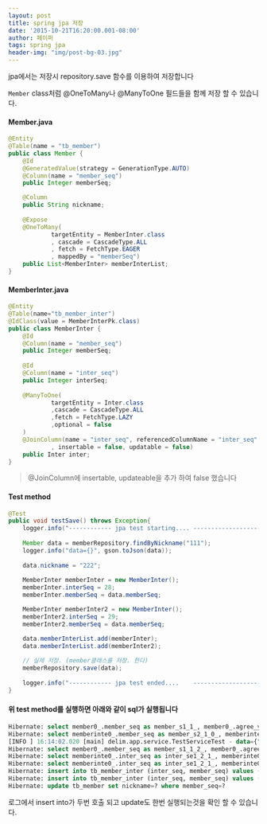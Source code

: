 ```yaml
---
layout: post
title: spring jpa 저장
date: '2015-10-21T16:20:00.001-08:00'
author: 페이퍼
tags: spring jpa
header-img: "img/post-bg-03.jpg"
---
```

jpa에서는 저장시 repository.save 함수를 이용하여 저장합니다 

```Member``` class처럼 @OneToMany나 @ManyToOne 필드들을 함께 저장 할 수 있습니다.

#### Member.java
```java
@Entity 
@Table(name = "tb_member")
public class Member {
    @Id 
    @GeneratedValue(strategy = GenerationType.AUTO)
    @Column(name = "member_seq")
    public Integer memberSeq;

    @Column
    public String nickname;
    
    @Expose
    @OneToMany(
            targetEntity = MemberInter.class
            , cascade = CascadeType.ALL
            , fetch = FetchType.EAGER
            , mappedBy = "memberSeq")
    public List<MemberInter> memberInterList;
}
```

#### MemberInter.java
```java
@Entity 
@Table(name="tb_member_inter") 
@IdClass(value = MemberInterPk.class)
public class MemberInter {
    @Id 
    @Column(name = "member_seq")
    public Integer memberSeq;
    
    @Id 
    @Column(name = "inter_seq")
    public Integer interSeq;
    
    @ManyToOne(
            targetEntity = Inter.class
            ,cascade = CascadeType.ALL
            ,fetch = FetchType.LAZY
            ,optional = false
    )
    @JoinColumn(name = "inter_seq", referencedColumnName = "inter_seq"
            , insertable = false, updatable = false)
    public Inter inter;
}
```
> @JoinColumn에 insertable, updateable을 추가 하여 false 했습니다 


#### Test method
```java
@Test
public void testSave() throws Exception{
    logger.info("------------ jpa test starting.... ------------------------");
    
    Member data = memberRepository.findByNickname("111");
    logger.info("data={}", gson.toJson(data));
    
    data.nickname = "222";
    
    MemberInter memberInter = new MemberInter();
    memberInter.interSeq = 28;
    memberInter.memberSeq = data.memberSeq;

    MemberInter memberInter2 = new MemberInter();
    memberInter2.interSeq = 29;
    memberInter2.memberSeq = data.memberSeq;

    data.memberInterList.add(memberInter);
    data.memberInterList.add(memberInter2);
    
    // 실제 저장. (member클래스를 저장. 한다)
    memberRepository.save(data);
    
    logger.info("------------ jpa test ended....    ------------------------");
}
```

#### 위 test method를 실행하면 아래와 같이 sql가 실행됩니다
```sql 
Hibernate: select member0_.member_seq as member_s1_1_, member0_.agree_yn as agree_yn2_1_, member0_.area as area3_1_, member0_.birth_year as birth_ye4_1_, member0_.country as country5_1_, member0_.del_yn as del_yn6_1_, member0_.device_token as device_t7_1_, member0_.device_uuid as device_u8_1_, member0_.gender as gender9_1_, member0_.intro as intro10_1_, member0_.nickname as nicknam11_1_, member0_.push_yn as push_yn12_1_, member0_.reg_date as reg_dat13_1_, member0_.unreg_date as unreg_d14_1_ from tb_member member0_ where member0_.nickname=?
Hibernate: select memberinte0_.member_seq as member_s2_1_0_, memberinte0_.inter_seq as inter_se1_2_0_, memberinte0_.member_seq as member_s2_2_0_, memberinte0_.inter_seq as inter_se1_2_1_, memberinte0_.member_seq as member_s2_2_1_ from tb_member_inter memberinte0_ where memberinte0_.member_seq=?
[INFO ] 16:14:02.020 [main] delim.app.service.TestServiceTest - data={"device_uuid":"353871061021777-e88c0602b30037f4","device_token":"APA91bE3Z9cRn0cqjRuahHazpYS02KTRZm5ZdeRoKVgJpn-XaYpLBVZg1b1XXKFwDY9ZUQN06yIctBCrsEXlyGaEG66qg3ISHUivQ1F09Wg5GnLHnPOfr9wus1tOSNBqNhrEMIccseGr1M2nHtjyR2aBHQsbCJmpag","push_yn":"Y","nickname":"111","gender":"M","birth_year":"1980","country":"KR","area":"01","intro":"","reg_date":"20151007174757","del_yn":"N","agree_yn":"Y","memberInterList":[{},{},{},{}]}
Hibernate: select member0_.member_seq as member_s1_1_2_, member0_.agree_yn as agree_yn2_1_2_, member0_.area as area3_1_2_, member0_.birth_year as birth_ye4_1_2_, member0_.country as country5_1_2_, member0_.del_yn as del_yn6_1_2_, member0_.device_token as device_t7_1_2_, member0_.device_uuid as device_u8_1_2_, member0_.gender as gender9_1_2_, member0_.intro as intro10_1_2_, member0_.nickname as nicknam11_1_2_, member0_.push_yn as push_yn12_1_2_, member0_.reg_date as reg_dat13_1_2_, member0_.unreg_date as unreg_d14_1_2_, memberinte1_.member_seq as member_s2_1_4_, memberinte1_.inter_seq as inter_se1_2_4_, memberinte1_.member_seq as member_s2_2_4_, memberinte1_.inter_seq as inter_se1_2_0_, memberinte1_.member_seq as member_s2_2_0_, inter2_.inter_seq as inter_se1_0_1_, inter2_.inter_name_en as inter_na2_0_1_, inter2_.inter_name_ko as inter_na3_0_1_ from tb_member member0_ left outer join tb_member_inter memberinte1_ on member0_.member_seq=memberinte1_.member_seq left outer join tb_inter inter2_ on memberinte1_.inter_seq=inter2_.inter_seq where member0_.member_seq=?
Hibernate: select memberinte0_.inter_seq as inter_se1_2_1_, memberinte0_.member_seq as member_s2_2_1_, inter1_.inter_seq as inter_se1_0_0_, inter1_.inter_name_en as inter_na2_0_0_, inter1_.inter_name_ko as inter_na3_0_0_ from tb_member_inter memberinte0_ inner join tb_inter inter1_ on memberinte0_.inter_seq=inter1_.inter_seq where memberinte0_.inter_seq=? and memberinte0_.member_seq=?
Hibernate: select memberinte0_.inter_seq as inter_se1_2_1_, memberinte0_.member_seq as member_s2_2_1_, inter1_.inter_seq as inter_se1_0_0_, inter1_.inter_name_en as inter_na2_0_0_, inter1_.inter_name_ko as inter_na3_0_0_ from tb_member_inter memberinte0_ inner join tb_inter inter1_ on memberinte0_.inter_seq=inter1_.inter_seq where memberinte0_.inter_seq=? and memberinte0_.member_seq=?
Hibernate: insert into tb_member_inter (inter_seq, member_seq) values (?, ?)
Hibernate: insert into tb_member_inter (inter_seq, member_seq) values (?, ?)
Hibernate: update tb_member set nickname=? where member_seq=?
```

로그에서 insert into가 두번 호출 되고 update도 한번 실행되는것을 확인 할 수 있습니다.



